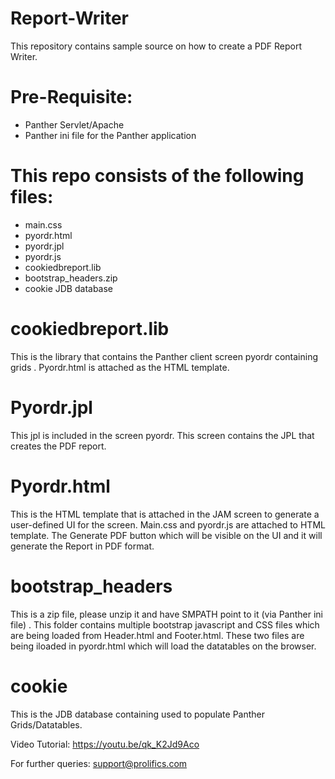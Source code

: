 # Report-Writer
This repository contains  sample source on how to create a PDF Report Writer. 

# Pre-Requisite:
  * Panther Servlet/Apache
  * Panther ini file for the Panther application

# This repo consists of the following files:
  * main.css
  * pyordr.html
  * pyordr.jpl
  * pyordr.js
  * cookiedbreport.lib
  * bootstrap_headers.zip
  * cookie JDB database
  
# cookiedbreport.lib
This is the library that contains the Panther client screen pyordr containing grids . Pyordr.html  is attached as the HTML template.

# Pyordr.jpl
 This jpl is included in the screen pyordr. This screen contains the JPL  that creates the PDF report.  

# Pyordr.html
This is the HTML template that is attached in the JAM screen to generate a user-defined UI for the screen. Main.css and pyordr.js are attached to HTML template. The Generate PDF button which will be visible on the UI and it will generate the Report in PDF format.

# bootstrap_headers
This is a zip file, please unzip it and  have SMPATH  point to it (via Panther ini file) .  This folder contains multiple bootstrap javascript and CSS files which are being loaded from  Header.html and Footer.html. These two files are being  iloaded in pyordr.html which will load the datatables on the browser.

# cookie
This is the JDB database containing  used to  populate Panther Grids/Datatables.

Video Tutorial: https://youtu.be/qk_K2Jd9Aco

For further queries: support@prolifics.com
